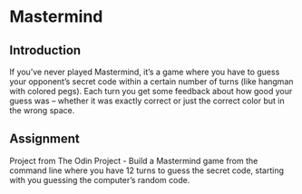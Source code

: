 # Mastermind

## Introduction
If you’ve never played Mastermind, it’s a game where you have to guess your opponent’s secret code within a certain number of turns (like hangman with colored pegs). Each turn you get some feedback about how good your guess was – whether it was exactly correct or just the correct color but in the wrong space.

## Assignment
Project from The Odin Project - Build a Mastermind game from the command line where you have 12 turns to guess the secret code, starting with you guessing the computer’s random code.

